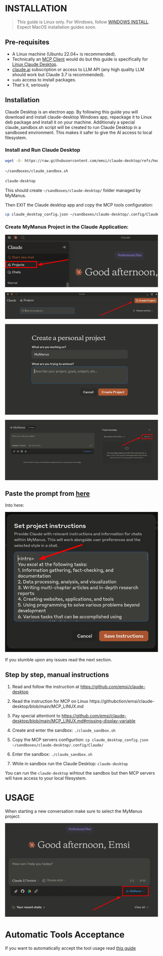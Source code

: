 # INSTALLATION

> This guide is Linux only. For Windows, follow [WINDOWS INSTALL](./WINDOWS_INSTALL.md). Expect MacOS installation guides soon.

## Pre-requisites

- A Linux machine (Ubuntu 22.04+ is recommended).
- Technically an [MCP Client](https://modelcontextprotocol.io/clients) would do but this guide is specifically for [Linux Claude Desktop](https://github.com/emsi/claude-desktop).
- [claude.ai](https://claude.ai/) subscription or access to LLM API (any high quality LLM should work but Claude 3.7 is recommended).
- `sudo` access to install packages.
- That's it, seriously

## Installation

Claude Desktop is an electron app. By following this guide you will download and install claude-desktop Windows app, repackage it to Linux deb package and install it on your machine.
Additionaly a special claude_sandbox.sh script will be created to run Claude Desktop in a sandboxed environment. This makes it safer to give the AI access to local filesystem. 

### Install and Run Claude Desktop
```bash
wget -O- https://raw.githubusercontent.com/emsi/claude-desktop/refs/heads/main/install-claude-desktop.sh | bash

~/sandboxes/claude_sandbox.sh

claude-desktop
```

This should create `~/sandboxes/claude-desktop/` folder managed by MyManus.

Then EXIT the Claude desktop app and copy the MCP tools configuration:
```bash
cp claude_desktop_config.json ~/sandboxes/claude-desktop/.config/Claude/
```

### Create MyManus Project in the Claude Application:

![New Project](./assets/Projects.png)

![Create MyManus Project](./assets/Create_Project.png)

![Create MyManus Project](./assets/Create_MyManus_Project.png)

![Add Prompt](./assets/Project_Instructions.png)

## Paste the prompt from [here](./prompts/prompt.md)
Into here:

![Paste Prompt](./assets/Set_Project_Instructions.png)

If you stumble upon any issues read the next section.

## Step by step, manual instructions

1. Read and follow the instruction at https://github.com/emsi/claude-desktop
2. Read the instruction for MCP on Linux https://githubction/emsi/claude-desktop/blob/main/MCP_LINUX.md
3. Pay special attentiont to https://github.com/emsi/claude-desktop/blob/main/MCP_LINUX.md#missing-display-variable
4. Create and enter the sandbox: `./claude_sandbox.sh`
5. Copy the MCP servers configurtion:
`cp claude_desktop_config.json ~/sandboxes/claude-desktop/.config/Claude/`

6. Enter the sandbox: `./claude_sandbox.sh`
7. While in sandbox run the Claude Desktop: `claude-desktop`

You can run the `claude-desktop` wihtout the sandbox but then MCP servers will have access to your local filesystem.

# USAGE

When starting a new conversation make sure to select the MyManus project:

![Select MyManus Project](./assets/MyManus_Use.png)


# Automatic Tools Acceptance 

If you want to automatically accept the tool usage read [this guide](https://github.com/emsi/claude-desktop/blob/main/MCP_LINUX.md#auto-accepting-tools)
